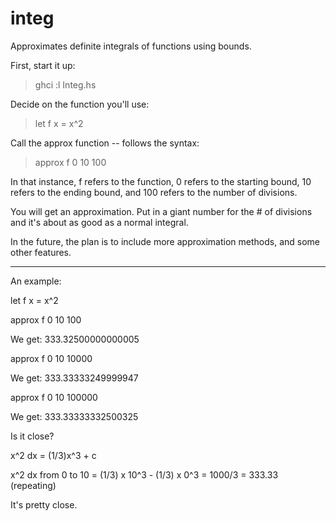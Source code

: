 integ
=====

Approximates definite integrals of functions using bounds.

First, start it up:

> ghci
> :l Integ.hs

Decide on the function you'll use:
> let f x = x^2

Call the approx function -- follows the syntax: 
> approx f 0 10 100

In that instance, f refers to the function,
0 refers to the starting bound,
10 refers to the ending bound,
and 100 refers to the number of divisions.

You will get an approximation. Put in a giant number for the # of divisions and it's about as good as a normal integral.

In the future, the plan is to include more approximation methods, and some other features.

-----------------------------
An example:

let f x = x^2

approx f 0 10 100

We get: 333.32500000000005

approx f 0 10 10000

We get: 333.33333249999947

approx f 0 10 100000

We get: 333.33333332500325


Is it close?

x^2 dx = (1/3)x^3 + c

x^2 dx from 0 to 10 = (1/3) x 10^3 - (1/3) x 0^3 = 1000/3 = 333.33 (repeating)

It's pretty close.
